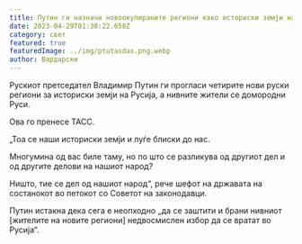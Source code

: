 ```yaml
---
title: Путин ги назначи новоокупираните региони како историски земји на Русија
date: 2023-04-29T01:38:22.658Z
category: свет
featured: true
featuredImage: ../img/ptutasdas.png.webp
author: Вардарски
---
```


Рускиот претседател Владимир Путин ги прогласи четирите нови руски региони за историски земји на Русија, а нивните жители се домородни Руси.

Ова го пренесе ТАСС.

„Тоа се наши историски земји и луѓе блиски до нас.

Многумина од вас биле таму, но по што се разликува од другиот дел и од другите делови на нашиот народ?

Ништо, тие се дел од нашиот народ“, рече шефот на државата на состанокот во петокот со Советот на законодавци.

Путин истакна дека сега е неопходно „да се заштити и брани нивниот \[жителите на новите региони] недвосмислен избор да се вратат во Русија“.
